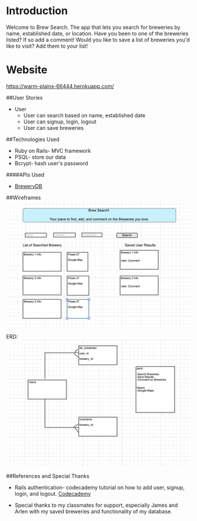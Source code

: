 # Introduction
Welcome to Brew Search. The app that lets you search for breweries by name, established date, or location. Have you been to one of the breweries listed? If so add a comment! Would you like to save a list of breweries you'd like to visit? Add them to your list!

# Website
https://warm-plains-66444.herokuapp.com/

##User Stories
* User
    * User can search based on name, established date
    * User can signup, login, logout
    * User can save breweries 

##Technologies Used

* Ruby on Rails- MVC framework 
* PSQL- store our data
* Bcrypt- hash user's password
  
####APIs Used 

  * [BreweryDB](http://www.brewerydb.com/developers) 

##Wireframes
![alt text](images/home.png "Home Page")

ERD:
![alt text](images/ERD.png "ERD")


##References and Special Thanks
* Rails authentication- codecademy tutorial on how to add user, signup, login, and logout. [Codecademy](https://www.codecademy.com/learn/rails-auth)

* Special thanks to my classmates for support, especially James and Arlen with my saved breweries and functionality of my database.





